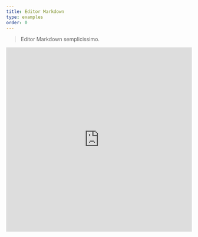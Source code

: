 ```yaml
---
title: Editor Markdown
type: examples
order: 0
---
```


> Editor Markdown semplicissimo.

<iframe width="100%" height="500" src="http://jsfiddle.net/yyx990803/oe7axeab/embedded/result,html,js,css" allowfullscreen="allowfullscreen" frameborder="0"></iframe>
